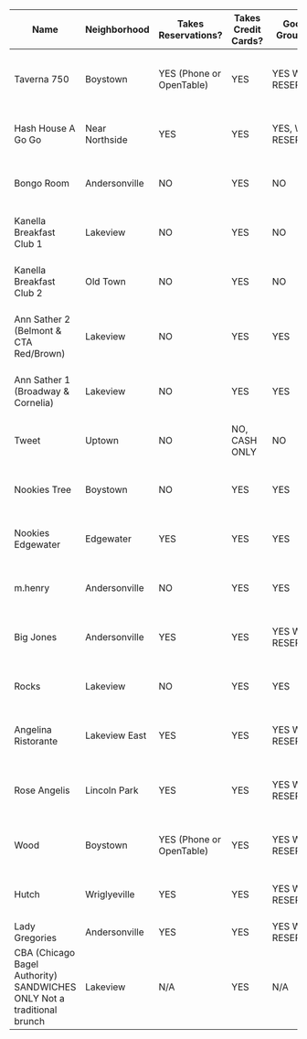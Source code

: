 |Name   	|Neighborhood   	|Takes Reservations?   			|Takes Credit Cards?   	|Good For Groups (6+)   			|Address   							|Phone   			|YELP   	|
|---	|---	|---	|---	|---	|---	|---	|---	|
|Taverna 750   							|Boystown   			|YES (Phone or OpenTable)    |YES   		  |YES WITH RESERVATION   	|[750 W Cornelia Ave Chicago, IL 60657](https://www.google.com/maps/place/750+W+Cornelia+Ave,+Chicago,+IL+60657/@41.9456196,-87.6490044,17z/data=!3m1!4b1!4m2!3m1!1s0x880fd3b01b7659df:0xa78e5cc367fad3ed)    |(773) 904-7466     |[Yelp review](http://www.yelp.com/biz/taverna-750-chicago)	   					|
|Hash House A Go Go						|Near Northside   		|YES						 |YES			 |YES, WITH RESERVATION    |[1212 N State Pkwy Chicago, IL 60610](https://www.google.com/maps/place/Hash+House+a+Go+Go/@41.904342,-87.628891,17z/data=!3m1!4b1!4m2!3m1!1s0x880fd34fe49736d5:0x6e9ea2f5b08ef5f7)  	|(312) 202-0994   	|[Yelp review](http://www.yelp.com/biz/hash-house-a-go-go-chicago)   				|
|Bongo Room								|Andersonville   	   |NO						   	|YES			 |NO					   |[5022 N Clark St Chicago, IL 60640]()  		|(773) 728-7900   	|[Yelp review](http://www.yelp.com/biz/the-bongo-room-chicago-2)   				|
|Kanella Breakfast Club 1				|Lakeview	   			|NO						   	 |YES			  |NO					   	  |[3231 N Clark St, Chicago, IL 60657]()  	   |(773) 248-1622     |[Yelp review](http://www.yelp.com/biz/kanela-breakfast-club-chicago)   			|
|Kanella Breakfast Club 2				|Old Town	   			|NO						   	 |YES			  |NO					   	  |[1552 N Wells St, Chicago, IL 60610]()  	   |(312) 255-1206     |[Yelp review](http://www.yelp.com/biz/kanela-breakfast-club-chicago-2)   			|
|Ann Sather 2 (Belmont & CTA Red/Brown)	|Lakeview	   			|NO						   	 |YES			  |YES					    |[909 W Belmont Ave Chicago, IL 60657]()     |(773) 348-2378   	|[Yelp review](http://www.yelp.com/biz/ann-sather-chicago-2)   					|
|Ann Sather 1 (Broadway & Cornelia)		|Lakeview	   			|NO						   	 |YES			  |YES					    |[3411 N Broadway St Chicago, IL 60657]()  	 |(773) 305-0024   	 |[Yelp review](http://www.yelp.com/biz/ann-sather-restaurant-chicago)   			|
|Tweet									|Uptown		   			|NO						   	 |NO, CASH ONLY   |NO					   	|[5020 N Sheridan Rd Chicago, IL 60640]()  	 |(773) 728-5576   	 |[Yelp review](http://www.yelp.com/biz/tweet-chicago)   							|
|Nookies Tree							|Boystown	   			|NO						     |YES			 |YES					   |[3334 N Halsted St Chicago, IL 60657]()  	|(773) 248-9888   	|[Yelp review](http://www.yelp.com/biz/nookies-tree-restaurant-chicago)   			|
|Nookies Edgewater						|Edgewater	   			|YES						 |YES			 |YES					   |[1100 W Bryn Mawr Chicago, IL 60660]()  	|(773) 516-4188   	|[Yelp review](http://www.yelp.com/biz/nookies-edgewater-chicago)   				|
|m.henry								|Andersonville   		|NO						   	 |YES			  |YES					    |[5707 N Clark St Chicago, IL 60660]()  	 |(773) 561-1600   	 |[Yelp review](http://www.yelp.com/biz/m-henry-chicago)   							|
|Big Jones								|Andersonville   	   |YES						   	|YES			 |YES WITH RESERVATION     |[5347 N Clark St Chicago, IL 60640]()  		|(773) 275-5725   	|[Yelp review](http://www.yelp.com/biz/big-jones-chicago)   						|
|Rocks									|Lakeview	   			|NO						   	 |YES			  |YES  				   	  |[3463 N Broadway Chicago, IL 60657]()  	   |(773) 472-0493     |[Yelp review](http://www.yelp.com/biz/rocks-lakeview-chicago)   					|
|Angelina Ristorante					|Lakeview East   		|YES						 |YES			 |YES WITH RESERVATION     |[3561 N Broadway St Chicago, IL 60657]()  	|(773) 935-5933   	|[Yelp review](http://www.yelp.com/biz/angelina-ristorante-chicago)  				|
|Rose Angelis							|Lincoln Park   		|YES						 |YES			 |YES WITH RESERVATION     |[1314 W Wrightwood Ave Chicago, IL 60614]() |(773) 296-0081   	|[Yelp review](http://www.yelp.com/biz/rose-angelis-chicago)   					|
|Wood									|Boystown	   			|YES (Phone or OpenTable)    |YES			  |YES WITH RESERVATION     |[3335 N Halsted St Chicago, IL 60657]()	 |(773) 935-9663   	 |[Yelp review](http://www.yelp.com/biz/wood-chicago)   							|
|Hutch									|Wriglyeville   		|YES						 |YES			  |YES WITH RESERVATION  	|[3301 N Clark St Chicago, IL 60657]()  	 |(773) 248-1155   	 |[Yelp review](http://www.yelp.com/biz/hutch-chicago)    							|
|Lady Gregories							|Andersonville   		|YES						 |YES			  |YES WITH RESERVATION  	|x									  	 |z				  	 |a	   							|
|CBA (Chicago Bagel Authority) SANDWICHES ONLY Not a traditional brunch   	|Lakeview	   			|N/A	   					 |YES			  |N/A						|955 W Belmont Ave Chicago, IL 60657	 |(773) 549-1982   	 |[Yelp review](http://www.yelp.com/biz/chicago-bagel-authority-chicago-4)   	|







																																																										
																																																																		
																																																					
																																																					
																																				
																																								
																																								
																																																												
																																																													
										
																																																																		
																																																								
																																																								   		
																																																														
																																																		
										
		

